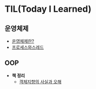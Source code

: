 # TIL(Today I Learned)
## 운영체제
- [운영체제란?](OS/운영체제란%3F.md)
- [프로세스와스레드](OS/프로세스와스레드.md)
## OOP
- **책 정리**
  - [객체지향의 사실과 오해](OOP/객체지향의사실과오해.md)

